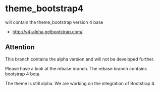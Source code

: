 # theme_bootstrap4
will contain the theme_bootstrap version 4 base

* http://v4-alpha.getbootstrap.com/

Attention
---------
This branch contains the alpha version and will not be developed further.

Please have a look at the rebase branch.
The rebase branch contains bootstrap 4 beta. 

The theme is still alpha. We are working on the integration of Bootstrap 4.